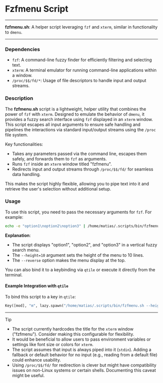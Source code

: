 # Fzfmenu Script

---

**fzfmenu.sh**: A helper script leveraging `fzf` and `xterm`, similar in functionality to `dmenu`.

---

### Dependencies

- `fzf`: A command-line fuzzy finder for efficiently filtering and selecting text.
- `xterm`: A terminal emulator for running command-line applications within a window.
- `/proc/$$/fd/*`: Usage of file descriptors to handle input and output streams.

### Description

The **fzfmenu.sh** script is a lightweight, helper utility that combines the power of `fzf` with `xterm`. Designed to emulate the behavior of `dmenu`, it provides a fuzzy search interface using `fzf` displayed in an `xterm` window. This script escapes all input arguments to ensure safe handling and pipelines the interactions via standard input/output streams using the `/proc` file system.

Key functionalities:
- Takes any parameters passed via the command line, escapes them safely, and forwards them to `fzf` as arguments.
- Runs `fzf` inside an `xterm` window titled "fzfmenu".
- Redirects input and output streams through `/proc/$$/fd/` for seamless data handling.

This makes the script highly flexible, allowing you to pipe text into it and retrieve the user's selection without additional setup.

### Usage

To use this script, you need to pass the necessary arguments for `fzf`. For example:

```bash
echo -e "option1\noption2\noption3" | /home/matias/.scripts/bin/fzfmenu.sh --height=10 --reverse
```

**Explanation**:
- The script displays "option1", "option2", and "option3" in a vertical fuzzy search menu.
- The `--height=10` argument sets the height of the menu to 10 lines.
- The `--reverse` option makes the menu display at the top.

You can also bind it to a keybinding via `qtile` or execute it directly from the terminal.

#### Example Integration with `qtile`
To bind this script to a key in `qtile`:
```python
Key([mod], "m", lazy.spawn("/home/matias/.scripts/bin/fzfmenu.sh --height=15"))
```

---

> [!TIP]
> - The script currently hardcodes the title for the `xterm` window ("fzfmenu"). Consider making this configurable for flexibility.
> - It would be beneficial to allow users to pass environment variables or settings like font size or colors for `xterm`.
> - The script assumes that input is always piped into it (`stdin`). Adding a fallback or default behavior for no input (e.g., reading from a default file) could enhance usability.
> - Using `/proc/$$/fd/` for redirection is clever but might have compatibility issues on non-Linux systems or certain shells. Documenting this caveat might be useful.